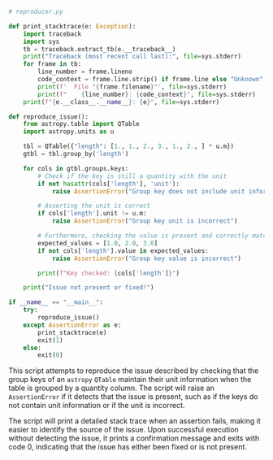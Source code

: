 ```python
# reproducer.py

def print_stacktrace(e: Exception):
    import traceback
    import sys
    tb = traceback.extract_tb(e.__traceback__)
    print("Traceback (most recent call last):", file=sys.stderr)
    for frame in tb:
        line_number = frame.lineno
        code_context = frame.line.strip() if frame.line else "Unknown"
        print(f'  File "{frame.filename}"', file=sys.stderr)
        print(f"    {line_number}: {code_context}", file=sys.stderr)
    print(f"{e.__class__.__name__}: {e}", file=sys.stderr)

def reproduce_issue():
    from astropy.table import QTable
    import astropy.units as u

    tbl = QTable({"length": [1., 1., 2., 3., 1., 2., ] * u.m})
    gtbl = tbl.group_by('length')

    for cols in gtbl.groups.keys:
        # Check if the key is still a quantity with the unit
        if not hasattr(cols['length'], 'unit'):
            raise AssertionError("Group key does not include unit information")

        # Asserting the unit is correct
        if cols['length'].unit != u.m:
            raise AssertionError("Group key unit is incorrect")

        # Furthermore, checking the value is present and correctly matches
        expected_values = [1.0, 2.0, 3.0]
        if not cols['length'].value in expected_values:
            raise AssertionError("Group key value is incorrect")

        print(f"Key checked: {cols['length']}")

    print("Issue not present or fixed!")

if __name__ == "__main__":
    try:
        reproduce_issue()
    except AssertionError as e:
        print_stacktrace(e)
        exit(1)
    else:
        exit(0)
```

This script attempts to reproduce the issue described by checking that the group keys of an `astropy` `QTable` maintain their unit information when the table is grouped by a quantity column. The script will raise an `AssertionError` if it detects that the issue is present, such as if the keys do not contain unit information or if the unit is incorrect. 

The script will print a detailed stack trace when an assertion fails, making it easier to identify the source of the issue. Upon successful execution without detecting the issue, it prints a confirmation message and exits with code 0, indicating that the issue has either been fixed or is not present.